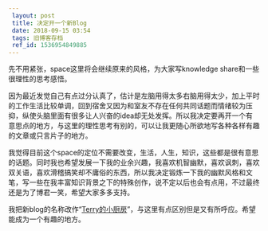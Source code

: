 ```yaml
---
 layout: post
 title: 决定开一个新Blog
 date: 2018-09-15 03:54
 tags: 旧博客存档
 ref_id: 1536954849885
---
```

先不用紧张，space这里将会继续原来的风格，为大家写knowledge share和一些很理性的思考感悟。



因为最近发觉自己有点过分认真了，估计是左脑用得太多右脑用得太少，加上平时的工作生活比较单调，回到宿舍又因为和室友不存在任何共同话题而情绪较为压抑，纵使头脑里面有很多让人兴奋的idea却无处发挥。所以我决定要再开一个有意思点的地方，与这里的理性思考有别的，可以让我更随心所欲地写各种各样有趣的文章或只言片子的地方。



我觉得目前这个space的定位不需要改变，生活，人生，知识，这些都是很有意思的话题。同时我也希望发展一下我的业余兴趣，我喜欢机智幽默，喜欢讽刺，喜欢双关语，喜欢滑稽搞笑却不庸俗的东西，所以我决定锻炼一下我的幽默风格和文笔，写一些在我丰富知识背景之下的特殊创作，说不定以后也会有点用，不过最终还是为了博君一笑，希望大家多多支持。



我把新blog的名称改作“[Terry的小厨房](http://my.opera.com/terryoy/blog/)”，与这里有点区别但是又有所呼应。希望能成为一个有趣的地方。

